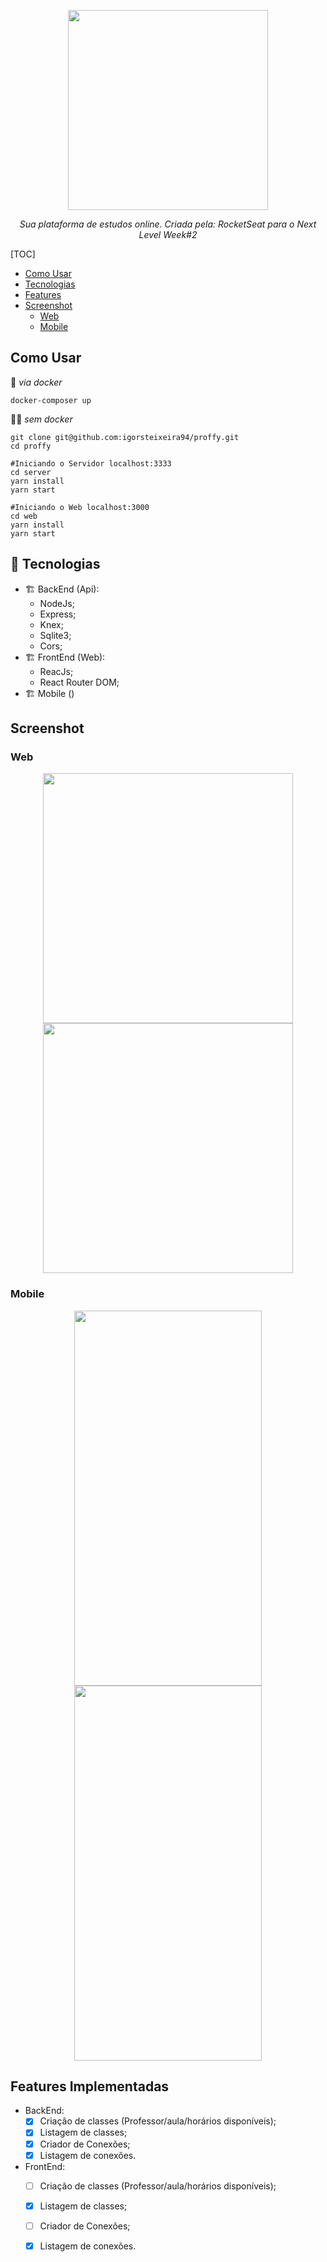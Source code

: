<p align="center">
<img src="https://user-images.githubusercontent.com/47749249/89240844-b897e700-d5d3-11ea-850d-5f95d08833c7.png" width="320px"/>
<p align="center"><i>Sua plataforma de estudos online. Criada pela: RocketSeat para o Next Level Week#2</i></p>
</p>


[TOC]

* [Como Usar](#como-usar)
* [Tecnologias](#rocket-tecnologias)
* [Features](#features-implementadas)
* [Screenshot](#screenshot)
  * [Web](#web)
  * [Mobile](#mobile)



## Como Usar

🐋️ *via docker*

```shell
docker-composer up
```

 👨‍💻️ *sem docker*

```shell
git clone git@github.com:igorsteixeira94/proffy.git
cd proffy

#Iniciando o Servidor localhost:3333
cd server
yarn install
yarn start

#Iniciando o Web localhost:3000
cd web
yarn install
yarn start
```


 
## :rocket: Tecnologias

* 🏗️ BackEnd (Api):
  * NodeJs;
  * Express;
  * Knex;
  * Sqlite3;
  * Cors;
* 🏗️ FrontEnd (Web):
  * ReacJs;
  * React Router DOM;
* 🏗️ Mobile ()



## Screenshot

### Web

<p align="center">
<img src="https://user-images.githubusercontent.com/47749249/89241645-eb42df00-d5d5-11ea-9e7f-d497e2794fb4.png" width="400px"/>
<img src="https://user-images.githubusercontent.com/47749249/89241649-ebdb7580-d5d5-11ea-84c1-77a596233305.png" width="400px"/>
</p>

### Mobile
<p align="center">
<img src="https://user-images.githubusercontent.com/47749249/89241878-7de37e00-d5d6-11ea-8dae-ebbcf8589565.png" width="300px" height="600px"/>
<img src="https://user-images.githubusercontent.com/47749249/89241881-7f14ab00-d5d6-11ea-8a18-af0ec3504d77.png" width="300px" height="600px"/>
</p>


## Features Implementadas

* BackEnd:
  * [x] Criação de classes (Professor/aula/horários disponíveis);
  * [x] Listagem de classes;
  * [x] Criador de Conexões;
  * [x] Listagem de conexões.

* FrontEnd:
  * [ ] Criação de classes (Professor/aula/horários disponíveis);
  * [x] Listagem de classes;
  * [ ] Criador de Conexões;
  * [x] Listagem de conexões.

